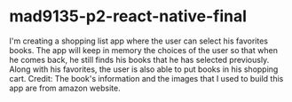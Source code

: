 # mad9135-p2-react-native-final
I'm creating a shopping list app where the user can select his favorites books. 
The app will keep in memory the choices of the user so that when he comes back, 
he still finds his books that he has selected previously. Along with his favorites, the user is also able to put books in his shopping cart.
Credit: The book's information and the images that I used to build this app are from amazon website.

